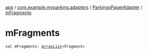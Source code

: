 [app](../../index.md) / [com.example.myparking.adapters](../index.md) / [ParkingsPagerAdapter](index.md) / [mFragments](./m-fragments.md)

# mFragments

`val mFragments: `[`ArrayList`](https://kotlinlang.org/api/latest/jvm/stdlib/kotlin.collections/-array-list/index.html)`<Fragment>`